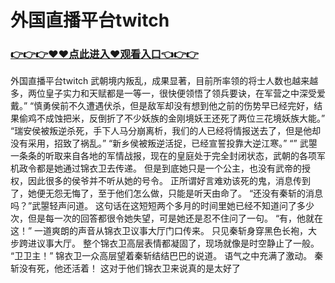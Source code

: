 # 外国直播平台twitch

### <a href="https://github.com/xinfue/dunp/issues/2">👉👉👉♥♥点此进入♥观看入口👈👉👉</a>

外国直播平台twitch
武朝境内叛乱，成果显著，目前所率领的将士人数也越来越多，两位皇子实力和天赋都是一等一，很快便领悟了领兵要诀，在军营之中深受爱戴。”
    “慎勇侯前不久遭遇伏杀，但是敌军却没有想到他之前的伤势早已经完好，结果偷鸡不成蚀把米，反倒折了不少妖族的金刚境妖王还死了两位三花境妖族大能。”
    “瑞安侯被叛逆杀死，手下人马分崩离析，我们的人已经将情报送去了，但是他却没有采用，招致了祸乱。”
    “新乡侯被叛逆活捉，已经宣誓投靠大逆江寒。”
    “”
    武曌一条条的听取来自各地的军情战报，现在的皇庭处于完全封闭状态，武朝的各项军机政令都是她通过锦衣卫去传递。
    但是到底她只是一个公主，也没有武帝的授权，因此很多的侯爷并不听从她的号令。
    正所谓好言难劝该死的鬼，消息传到了，她便无怨无悔了，至于他们怎么做，只能是听天由命了。
    “还没有秦斩的消息吗？”武曌轻声问道。
    这句话在这短短两个多月的时间里她已经不知道问了多少次，但是每一次的回答都很令她失望，可是她还是忍不住问了一句。
    “有，他就在这！”
    一道爽朗的声音从锦衣卫议事大厅门口传来。
    只见秦斩身穿黑色长袍，大步跨进议事大厅。
    整个锦衣卫高层表情都凝固了，现场就像是时空静止了一般。
    “卫卫主！”
    锦衣卫一众高层望着秦斩结结巴巴的说道。
    语气之中充满了激动。
    秦斩没有死，他还活着！
    这对于他们锦衣卫来说真的是太好了
